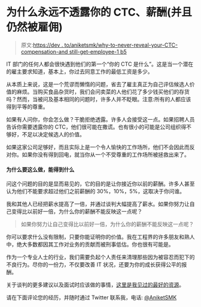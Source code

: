 # 为什么永远不透露你的 CTC、薪酬(并且仍然被雇佣)

> 原文:[https://dev . to/aniketsmk/why-to-never-reveal-your-CTC-compensation-and still-get-employee-1 b5](https://dev.to/aniketsmk/why-to-never-reveal-your-ctc-compensation-and-still-get-employed-1b5)

IT 部门的任何人都会很快遇到他们的第一个“你的 CTC 是什么”。这是当一个潜在的雇主要求知道，基本上，你过去同意工作的最低工资是多少。

从本质上来说，这是一个荒谬而懒惰的问题，省去了雇主真正为自己评估候选人价值的麻烦。当购买食品杂货时，我们会问卖菜的人他们花了多少钱买他们的存货吗？然而，当被问及基本相同的问题时，许多人并不眨眼。注意:所有的人都应该得到平等的尊重。

如果有人问你，你会怎么做？干脆拒绝透露。许多人会接受这一点。如果招聘人员告诉你需要透露你的 CTC，他们很可能在撒谎。也有很小的可能是公司组织得不够好，不足以决定候选人的价值。

如果这家公司足够好，而且实际上是一个令人愉快的工作场所，他们不会因此而反对你。如果你没有得到回电，就当你从一个不受尊重的工作场所被拯救出来了。

#### [](#why-you-should-do-this-and-what-you-can%C2%A0gain)为什么要这么做，能得到什么

问这个问题的目的是显而易见的，它的目的是让你接近你以前的薪酬。许多人甚至认为他们不能要求超过他们之前薪酬的 30%，10%，5%，这取决于你问谁。

我和其他人已经把薪水提高了一倍，并通过谈判大幅提高了薪水。如果你努力让自己变得比以前好一倍，为什么你的薪酬不能反映这一点呢？

> 如果你努力让自己变得比以前好一倍，为什么你的薪酬不能反映这一点呢？

你可以要求什么没有限制，只要你能证明你的价值。我在工程界的许多朋友和熟人中，绝大多数都因其工作对业务的贡献而被刑事低估。你也很有可能是。

作为一个专业人士的行业，我们需要负起个人责任来清理那些因为被容忍而犯下的不良行为。尽你的一份力，不仅要改善 IT 状况，还要为你的成长获得公平的报酬。

关于谈判的更多建议以及面试时应该做的事情，[这里是我见过的最好的资源](http://stephaniehurlburt.com/blog/2016/7/12/tips-for-negotiation)。

请在下面评论您的经历，并随时通过 Twitter 联系我，电话: [@AniketSMK](https://twitter.com/AniketSMK)